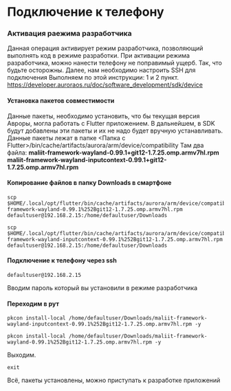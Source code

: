 # Подключение к телефону

### Активация раежима разработчика
Данная операция активирует режим разработчика, позволяющий выполнять код в режиме разработки. При активации режима разработчика, можно нанести телефону не поправимый ущерб. Так, что будьте осторожны. 
Далее, нам необходимо настроить SSH для подключения
Выполняем по этой инструкции: 1 и 2 пункт.
https://developer.auroraos.ru/doc/software_development/sdk/device

#### Установка пакетов совместимости
Данные пакеты, необходимо установить, что бы текущая версия Авроры, могла работать с Flutter приложением. В дальнейшем, в SDK будут добавлены эти пакеты и их не надо будет вручную устанавливать.
Данные пакеты лежат в папке <Папка с Flutter>/bin/cache/artifacts/aurora/arm/device/compatibility
Там два файла:
**maliit-framework-wayland-0.99.1+git12-1.7.25.omp.armv7hl.rpm**
**maliit-framework-wayland-inputcontext-0.99.1+git12-1.7.25.omp.armv7hl.rpm**

#### Копирование файлов в папку Downloads в смартфоне
```shell
scp $HOME/.local/opt/flutter/bin/cache/artifacts/aurora/arm/device/compatibility/maliit-framework-wayland-0.99.1%252Bgit12-1.7.25.omp.armv7hl.rpm defaultuser@192.168.2.15:/home/defaultuser/Downloads

scp $HOME/.local/opt/flutter/bin/cache/artifacts/aurora/arm/device/compatibility/maliit-framework-wayland-inputcontext-0.99.1%252Bgit12-1.7.25.omp.armv7hl.rpm defaultuser@192.168.2.15:/home/defaultuser/Downloads
```

#### Подключение к телефону через ssh
```shell
defaultuser@192.168.2.15
```
Вводим пароль который вы установили в режиме разработчика

#### Переходим в рут
```shell
pkcon install-local /home/defaultuser/Downloads/maliit-framework-wayland-inputcontext-0.99.1%252Bgit12-1.7.25.omp.armv7hl.rpm -y

pkcon install-local /home/defaultuser/Downloads/maliit-framework-wayland-0.99.1%252Bgit12-1.7.25.omp.armv7hl.rpm -y
```
Выходим.
```shell
exit
```

Всё, пакеты установлены, можно приступать к разработке приложений
